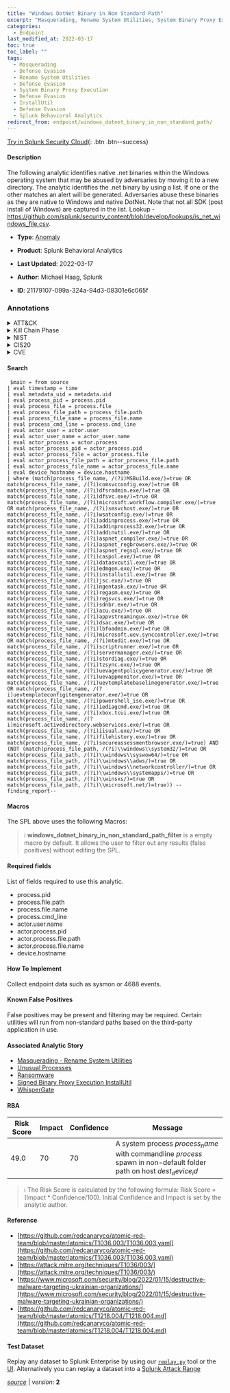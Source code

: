 ```yaml
---
title: "Windows DotNet Binary in Non Standard Path"
excerpt: "Masquerading, Rename System Utilities, System Binary Proxy Execution, InstallUtil"
categories:
  - Endpoint
last_modified_at: 2022-03-17
toc: true
toc_label: ""
tags:
  - Masquerading
  - Defense Evasion
  - Rename System Utilities
  - Defense Evasion
  - System Binary Proxy Execution
  - Defense Evasion
  - InstallUtil
  - Defense Evasion
  - Splunk Behavioral Analytics
redirect_from: endpoint/windows_dotnet_binary_in_non_standard_path/
---
```




[Try in Splunk Security Cloud](https://www.splunk.com/en_us/cyber-security.html){: .btn .btn--success}

#### Description

The following analytic identifies native .net binaries within the Windows operating system that may be abused by adversaries by moving it to a new directory. The analytic identifies the .net binary by using a list. If one or the other matches an alert will be generated. Adversaries abuse these binaries as they are native to Windows and native DotNet. Note that not all SDK (post install of Windows) are captured in the list. Lookup - https://github.com/splunk/security_content/blob/develop/lookups/is_net_windows_file.csv.

- **Type**: [Anomaly](https://github.com/splunk/security_content/wiki/Detection-Analytic-Types)
- **Product**: Splunk Behavioral Analytics

- **Last Updated**: 2022-03-17
- **Author**: Michael Haag, Splunk
- **ID**: 21179107-099a-324a-94d3-08301e6c065f

### Annotations
<details>
  <summary>ATT&CK</summary>

<div markdown="1">

#### [ATT&CK](https://attack.mitre.org/)

| ID          | Technique   | Tactic         |
| ----------- | ----------- |--------------- |
| [T1036](https://attack.mitre.org/techniques/T1036/) | Masquerading | Defense Evasion |

| [T1036.003](https://attack.mitre.org/techniques/T1036/003/) | Rename System Utilities | Defense Evasion |

| [T1218](https://attack.mitre.org/techniques/T1218/) | System Binary Proxy Execution | Defense Evasion |

| [T1218.004](https://attack.mitre.org/techniques/T1218/004/) | InstallUtil | Defense Evasion |

</div>
</details>


<details>
  <summary>Kill Chain Phase</summary>

<div markdown="1">

* Exploitation


</div>
</details>


<details>
  <summary>NIST</summary>

<div markdown="1">

* DE.AE



</div>
</details>

<details>
  <summary>CIS20</summary>

<div markdown="1">

* CIS 10



</div>
</details>

<details>
  <summary>CVE</summary>

<div markdown="1">


</div>
</details>


#### Search

```
 $main = from source  
| eval timestamp = time  
| eval metadata_uid = metadata.uid  
| eval process_pid = process.pid 
| eval process_file = process.file 
| eval process_file_path = process_file.path 
| eval process_file_name = process_file.name 
| eval process_cmd_line = process.cmd_line 
| eval actor_user = actor.user 
| eval actor_user_name = actor_user.name 
| eval actor_process = actor.process 
| eval actor_process_pid = actor_process.pid 
| eval actor_process_file = actor_process.file 
| eval actor_process_file_path = actor_process_file.path 
| eval actor_process_file_name = actor_process_file.name 
| eval device_hostname = device.hostname 
| where (match(process_file_name, /(?i)MSBuild.exe/)=true OR match(process_file_name, /(?i)comsvcconfig.exe/)=true OR match(process_file_name, /(?i)dfsradmin.exe/)=true OR match(process_file_name, /(?i)dfsvc.exe/)=true OR match(process_file_name, /(?i)microsoft.workflow.compiler.exe/)=true OR match(process_file_name, /(?i)smsvchost.exe/)=true OR match(process_file_name, /(?i)wsatconfig.exe/)=true OR match(process_file_name, /(?i)addinprocess.exe/)=true OR match(process_file_name, /(?i)addinprocess32.exe/)=true OR match(process_file_name, /(?i)addinutil.exe/)=true OR match(process_file_name, /(?i)aspnet_compiler.exe/)=true OR match(process_file_name, /(?i)aspnet_regbrowsers.exe/)=true OR match(process_file_name, /(?i)aspnet_regsql.exe/)=true OR match(process_file_name, /(?i)caspol.exe/)=true OR match(process_file_name, /(?i)datasvcutil.exe/)=true OR match(process_file_name, /(?i)edmgen.exe/)=true OR match(process_file_name, /(?i)installutil.exe/)=true OR match(process_file_name, /(?i)jsc.exe/)=true OR match(process_file_name, /(?i)ngentask.exe/)=true OR match(process_file_name, /(?i)regasm.exe/)=true OR match(process_file_name, /(?i)regsvcs.exe/)=true OR match(process_file_name, /(?i)sdnbr.exe/)=true OR match(process_file_name, /(?i)acu.exe/)=true OR match(process_file_name, /(?i)appvstreamingux.exe/)=true OR match(process_file_name, /(?i)dsac.exe/)=true OR match(process_file_name, /(?i)lbfoadmin.exe/)=true OR match(process_file_name, /(?i)microsoft.uev.synccontroller.exe/)=true OR match(process_file_name, /(?i)mtedit.exe/)=true OR match(process_file_name, /(?i)scriptrunner.exe/)=true OR match(process_file_name, /(?i)servermanager.exe/)=true OR match(process_file_name, /(?i)stordiag.exe/)=true OR match(process_file_name, /(?i)tzsync.exe/)=true OR match(process_file_name, /(?i)uevagentpolicygenerator.exe/)=true OR match(process_file_name, /(?i)uevappmonitor.exe/)=true OR match(process_file_name, /(?i)uevtemplatebaselinegenerator.exe/)=true OR match(process_file_name, /(?i)uevtemplateconfigitemgenerator.exe/)=true OR match(process_file_name, /(?i)powershell_ise.exe/)=true OR match(process_file_name, /(?i)iediagcmd.exe/)=true OR match(process_file_name, /(?i)xbox.tcui.exe/)=true OR match(process_file_name, /(?i)microsoft.activedirectory.webservices.exe/)=true OR match(process_file_name, /(?i)iisual.exe/)=true OR match(process_file_name, /(?i)filehistory.exe/)=true OR match(process_file_name, /(?i)secureassessmentbrowser.exe/)=true) AND (NOT (match(process_file_path, /(?i)\\windows\\system32/)=true OR match(process_file_path, /(?i)\\windows\\syswow64/)=true OR match(process_file_path, /(?i)\\windows\\adws/)=true OR match(process_file_path, /(?i)\\windows\\networkcontroller/)=true OR match(process_file_path, /(?i)\\windows\\systemapps/)=true OR match(process_file_path, /(?i)\\winsxs/)=true OR match(process_file_path, /(?i)\\microsoft.net/)=true)) --finding_report--
```

#### Macros
The SPL above uses the following Macros:

> :information_source:
> **windows_dotnet_binary_in_non_standard_path_filter** is a empty macro by default. It allows the user to filter out any results (false positives) without editing the SPL.



#### Required fields
List of fields required to use this analytic.
* process.pid
* process.file.path
* process.file.name
* process.cmd_line
* actor.user.name
* actor.process.pid
* actor.process.file.path
* actor.process.file.name
* device.hostname



#### How To Implement
Collect endpoint data such as sysmon or 4688 events.
#### Known False Positives
False positives may be present and filtering may be required. Certain utilities will run from non-standard paths based on the third-party application in use.

#### Associated Analytic Story
* [Masquerading - Rename System Utilities](/stories/masquerading_-_rename_system_utilities)
* [Unusual Processes](/stories/unusual_processes)
* [Ransomware](/stories/ransomware)
* [Signed Binary Proxy Execution InstallUtil](/stories/signed_binary_proxy_execution_installutil)
* [WhisperGate](/stories/whispergate)




#### RBA

| Risk Score  | Impact      | Confidence   | Message      |
| ----------- | ----------- |--------------|--------------|
| 49.0 | 70 | 70 | A system process $process_name$ with commandline $process$ spawn in non-default folder path on host $dest_device_id$ |


> :information_source:
> The Risk Score is calculated by the following formula: Risk Score = (Impact * Confidence/100). Initial Confidence and Impact is set by the analytic author.


#### Reference

* [https://github.com/redcanaryco/atomic-red-team/blob/master/atomics/T1036.003/T1036.003.yaml](https://github.com/redcanaryco/atomic-red-team/blob/master/atomics/T1036.003/T1036.003.yaml)
* [https://attack.mitre.org/techniques/T1036/003/](https://attack.mitre.org/techniques/T1036/003/)
* [https://www.microsoft.com/security/blog/2022/01/15/destructive-malware-targeting-ukrainian-organizations/](https://www.microsoft.com/security/blog/2022/01/15/destructive-malware-targeting-ukrainian-organizations/)
* [https://github.com/redcanaryco/atomic-red-team/blob/master/atomics/T1218.004/T1218.004.md](https://github.com/redcanaryco/atomic-red-team/blob/master/atomics/T1218.004/T1218.004.md)



#### Test Dataset
Replay any dataset to Splunk Enterprise by using our [`replay.py`](https://github.com/splunk/attack_data#using-replaypy) tool or the [UI](https://github.com/splunk/attack_data#using-ui).
Alternatively you can replay a dataset into a [Splunk Attack Range](https://github.com/splunk/attack_range#replay-dumps-into-attack-range-splunk-server)




[*source*](https://github.com/splunk/security_content/tree/develop/detections/endpoint/windows_dotnet_binary_in_non_standard_path.yml) \| *version*: **2**